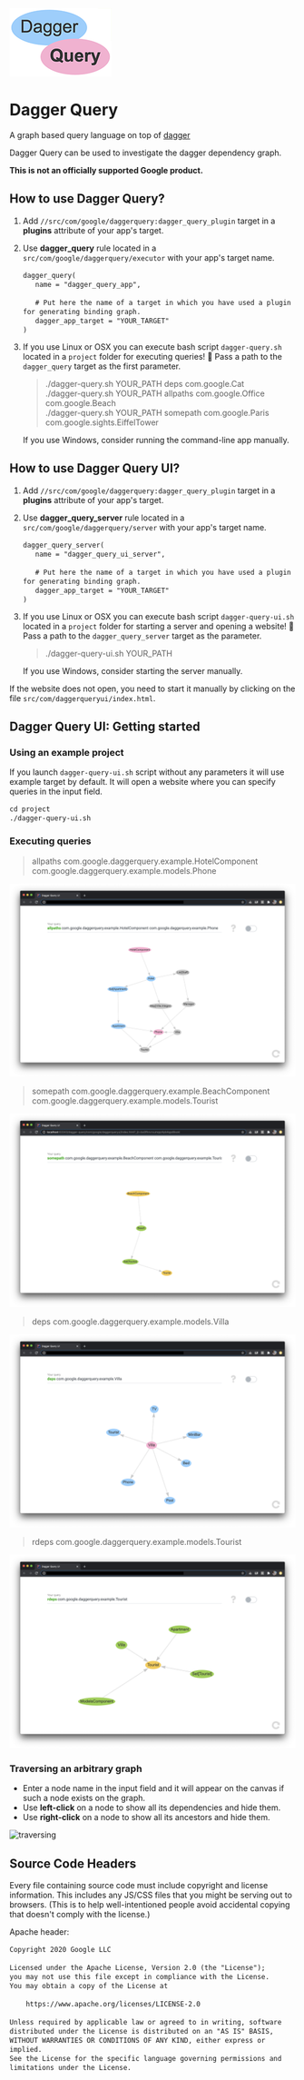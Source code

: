 ![logo](https://github.com/googleinterns/dagger-query/blob/master/project/assets/logo.png)

# Dagger Query

A graph based query language on top of [dagger](https://github.com/google/dagger)

Dagger Query can be used to investigate the dagger dependency graph.

**This is not an officially supported Google product.**


## How to use Dagger Query?

1. Add `//src/com/google/daggerquery:dagger_query_plugin` target in a **plugins** attribute of your app's target.
2. Use **dagger_query** rule located in a `src/com/google/daggerquery/executor` with your app's target name. 

       dagger_query(
          name = "dagger_query_app",

          # Put here the name of a target in which you have used a plugin for generating binding graph.
          dagger_app_target = "YOUR_TARGET"
       )

3. If you use Linux or OSX you can execute bash script `dagger-query.sh` located in a `project` folder for executing queries! 🚀 Pass a path to the `dagger_query` target as the first parameter.  
    > ./dagger-query.sh YOUR_PATH deps com.google.Cat \
    > ./dagger-query.sh YOUR_PATH allpaths com.google.Office com.google.Beach \
    > ./dagger-query.sh YOUR_PATH somepath com.google.Paris com.google.sights.EiffelTower
                                                                                                                                                                                                       
    If you use Windows, consider running the command-line app manually.
    
## How to use Dagger Query UI?

1. Add `//src/com/google/daggerquery:dagger_query_plugin` target in a **plugins** attribute of your app's target.
2. Use **dagger_query_server** rule located in a `src/com/google/daggerquery/server` with your app's target name. 

       dagger_query_server(
          name = "dagger_query_ui_server",

          # Put here the name of a target in which you have used a plugin for generating binding graph.
          dagger_app_target = "YOUR_TARGET"
       )

3. If you use Linux or OSX you can execute bash script `dagger-query-ui.sh` located in a `project` folder for starting a server and opening a website! 👾 Pass a path to the `dagger_query_server` target as the parameter.  
    > ./dagger-query-ui.sh YOUR_PATH
                                                                                                                                                                                                                      
   If you use Windows, consider starting the server manually.
                                                                                                                                                                                                             

If the website does not open, you need to start it manually by clicking on the file `src/com/daggerqueryui/index.html`.

## Dagger Query UI: Getting started

### Using an example project
If you launch `dagger-query-ui.sh` script without any parameters it will use example target by default. It will open a website where you can specify queries in the input field.
```
cd project
./dagger-query-ui.sh
```
### Executing queries

> allpaths com.google.daggerquery.example.HotelComponent com.google.daggerquery.example.models.Phone

![allpaths](https://github.com/googleinterns/dagger-query/blob/master/project/assets/allpaths_query_example.png)

> somepath com.google.daggerquery.example.BeachComponent com.google.daggerquery.example.models.Tourist

![somepath](https://github.com/googleinterns/dagger-query/blob/master/project/assets/somepath_query_example.png)

> deps com.google.daggerquery.example.models.Villa 

![deps](https://github.com/googleinterns/dagger-query/blob/master/project/assets/deps_query_example.png)

> rdeps com.google.daggerquery.example.models.Tourist 

![rdeps](https://github.com/googleinterns/dagger-query/blob/master/project/assets/rdeps_query_example.png)

### Traversing an arbitrary graph

* Enter a node name in the input field and it will appear on the canvas if such a node exists on the graph.
* Use **left-click** on a node to show all its dependencies and hide them.
* Use **right-click** on a node to show all its ancestors and hide them.

![traversing](https://github.com/googleinterns/dagger-query/blob/master/project/assets/traversing_graph.gif)

## Source Code Headers

Every file containing source code must include copyright and license
information. This includes any JS/CSS files that you might be serving out to
browsers. (This is to help well-intentioned people avoid accidental copying that
doesn't comply with the license.)

Apache header:

    Copyright 2020 Google LLC

    Licensed under the Apache License, Version 2.0 (the "License");
    you may not use this file except in compliance with the License.
    You may obtain a copy of the License at

        https://www.apache.org/licenses/LICENSE-2.0

    Unless required by applicable law or agreed to in writing, software
    distributed under the License is distributed on an "AS IS" BASIS,
    WITHOUT WARRANTIES OR CONDITIONS OF ANY KIND, either express or implied.
    See the License for the specific language governing permissions and
    limitations under the License.
